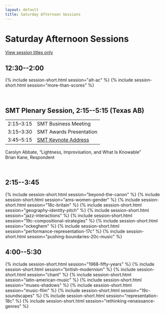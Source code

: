 ```yaml
---
layout: default
title: Saturday Afternoon Sessions
---
```


# Saturday Afternoon Sessions

[View session titles only](index-short)

## 12:30--2:00

{% include session-short.html session="alt-ac" %}
{% include session-short.html session="more-than-scores" %}
<p>&nbsp;</p>

## SMT Plenary Session, 2:15--5:15 <span class="room">(Texas AB)</span>

<table class="meetings">
  <tr>
    <td>2:15–3:15</td>
    <td>SMT Business Meeting</td>
  </tr>
  <tr>
    <td>3:15–3:30</td>
    <td>SMT Awards Presentation</td>
  </tr>
  <tr>
    <td>3:45–5:15</td>
    <td><a href="smt-plenary-session.html">SMT Keynote Address</a></td>
  </tr>
</table>
<p class="index-chair">Carolyn Abbate, “Lightness, Improvisation, and What Is Knowable”<br>
Brian Kane, Respondent</p>
<p>&nbsp;</p>


## 2:15--3:45

{% include session-short.html session="beyond-the-canon" %}
{% include session-short.html session="ams-women-gender" %}
{% include session-short.html session="18c-britain" %}
{% include session-short.html session="geography-identity-pitch" %}
{% include session-short.html session="jazz-interactions" %}
{% include session-short.html session="19c-compositional-strategies" %}
{% include session-short.html session="ockeghem" %}
{% include session-short.html session="performance-representation-17c" %}
{% include session-short.html session="pushing-boundaries-20c-music" %}


## 4:00--5:30

{% include session-short.html session="1968-fifty-years" %}
{% include session-short.html session="british-modernism" %}
{% include session-short.html session="chant" %}
{% include session-short.html session="latin-american-music" %}
{% include session-short.html session="muses-shadows" %}
{% include session-short.html session="music-film" %}
{% include session-short.html session="19c-soundscapes" %}
{% include session-short.html session="representation-18c" %}
{% include session-short.html session="rethinking-renaissance-genres" %}
